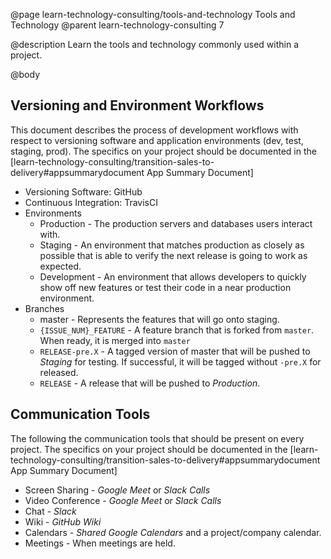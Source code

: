 @page learn-technology-consulting/tools-and-technology Tools and Technology
@parent learn-technology-consulting 7

@description Learn the tools and technology commonly used within a project.

@body


## Versioning and Environment Workflows

This document describes the process of development workflows with respect to versioning software and application environments (dev, test, staging, prod). The specifics on your project should be documented in the
[learn-technology-consulting/transition-sales-to-delivery#appsummarydocument App Summary Document]

- Versioning Software: GitHub
- Continuous Integration: TravisCI
- Environments
  - Production - The production servers and databases users interact with.
  - Staging - An environment that matches production as closely as possible that
    is able to verify the next release is going to work as expected.
  - Development - An environment that allows developers to quickly show off
    new features or test their code in a near production environment.
- Branches
  - master - Represents the features that will go onto staging.
  - `{ISSUE_NUM}_FEATURE` - A feature branch that is forked from `master`.  When ready, it is merged into `master`
  - `RELEASE-pre.X` - A tagged version of master that will be pushed to _Staging_ for testing.  If successful, it will be tagged without `-pre.X` for released.
  - `RELEASE` - A release that will be pushed to _Production_.  

## Communication Tools

The following the communication tools that should be present on every project. The specifics on your project should be documented in the [learn-technology-consulting/transition-sales-to-delivery#appsummarydocument App Summary Document]

- Screen Sharing - _Google Meet_ or _Slack Calls_
- Video Conference - _Google Meet_ or _Slack Calls_
- Chat - _Slack_
- Wiki - _GitHub Wiki_
- Calendars - _Shared Google Calendars_ and a project/company calendar.
- Meetings - When meetings are held.
